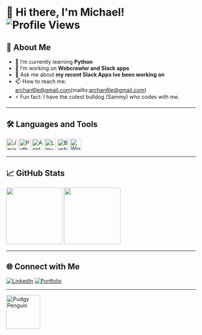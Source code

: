 # 👋 Hi there, I'm Michael! ![Profile Views](https://komarev.com/ghpvc/?username=archan6le&style=flat-square)

## 🚀 About Me
- 🌱 I’m currently learning **Python**
- 🔭 I’m working on **Webcrawler and Slack apps**
- 💬 Ask me about **my recent Slack Apps Ive been working on**
- 📫 How to reach me: archan6le@gmail.com(mailto:archan6le@gmail.com)
- ⚡ Fun fact: I have the cutest bulldog (Sammy) who codes with me.
---

## 🛠️ Languages and Tools

<p>
  <img src="https://cdn.jsdelivr.net/gh/devicons/devicon/icons/javascript/javascript-original.svg" height="30" alt="JavaScript" />
  <img src="https://cdn.jsdelivr.net/gh/devicons/devicon/icons/python/python-original.svg" height="30" alt="Python" />
  <img src="https://cdn.jsdelivr.net/gh/devicons/devicon@latest/icons/apple/apple-original.svg" height="30" alt="Apple" />
  <img src="https://cdn.jsdelivr.net/gh/devicons/devicon@latest/icons/linux/linux-original.svg" height="30" alt="Linux" />
  <img src="https://cdn.jsdelivr.net/gh/devicons/devicon@latest/icons/bash/bash-original.svg" height="30" alt="Bash"/>
  <img src="https://cdn.jsdelivr.net/gh/devicons/devicon@latest/icons/windows11/windows11-original.svg" height="30" alt="Windows" />
  <!-- Add more icons as needed -->
</p>

---

## 📈 GitHub Stats

<p>
  <img src="https://github-readme-stats.vercel.app/api?username=archan6le&show_icons=true&theme=tokyonight" height="150" />
  <img src="https://github-readme-stats.vercel.app/api/top-langs/?username=archan6le&layout=compact&theme=tokyonight" height="150"/>
</p>

---

## 🌐 Connect with Me

[![LinkedIn](https://img.shields.io/badge/-LinkedIn-0077B5?style=for-the-badge&logo=linkedin&logoColor=white)](https://www.linkedin.com/in/michael-pfeiffer-64a30914/)
[![Portfolio](https://img.shields.io/badge/Portfolio-000?style=for-the-badge&logo=vercel&logoColor=white)](https://mp5.name)
<!-- Add more social icons as needed -->

---

<img src="https://media.giphy.com/media/v1.Y2lkPTc5MGI3NjExMXJtd3Y3aDNzZW5sb2QzNDBldHpnMHppbW9qZnJ3dWxwYm15aHhoMiZlcD12MV9naWZzX3NlYXJjaCZjdD1n/9BfRlp95KYFeYNNpDz/giphy.gif" height="90" alt="Pudgy Penguin"/>

<!--
**your-github-username/your-github-username** is a ✨ special ✨ repository because its `README.md` (this file) appears on your GitHub profile.
-->
